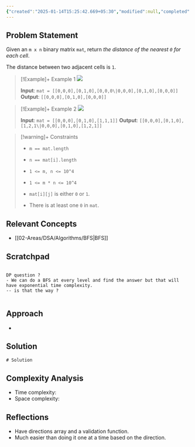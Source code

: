 ```yaml
---
{"created":"2025-01-14T15:25:42.669+05:30","modified":null,"completed":true,"redo":true,"Perfect":false,"Description":null,"leetcode-index":542,"link":"https://leetcode.com/problems/01-matrix","difficulty":"Medium","tags":["leetcode/array","leetcode/dynamic-programming","leetcode/breadth-first-search","leetcode/matrix","programming/practice"],"publish":true,"PassFrontmatter":true,"updated":"2025-01-14T15:29:34.970+05:30"}
---
```




## Problem Statement
Given an `m x n` binary matrix `mat`, return *the distance of the nearest *`0`* for each cell*.

The distance between two adjacent cells is `1`.

 

>[!Example]+ Example 1
>![](https://assets.leetcode.com/uploads/2021/04/24/01-1-grid.jpg)
>
>**Input**: `mat = [[0,0,0],[0,1,0],[0,0,0\|0,0,0],[0,1,0],[0,0,0]]`
>**Output**: `[[0,0,0],[0,1,0],[0,0,0]]
`

>[!Example]+ Example 2
>![](https://assets.leetcode.com/uploads/2021/04/24/01-2-grid.jpg)
>
>**Input**: `mat = [[0,0,0],[0,1,0],[1,1,1]]`
>**Output**: `[[0,0,0],[0,1,0],[1,2,1\|0,0,0],[0,1,0],[1,2,1]]
`

>[!warning]+ Constraints
>- `m == mat.length`
>
>- `n == mat[i].length`
>
>- `1 <= m, n <= 10^4`
>
>- `1 <= m * n <= 10^4`
>
>- `mat[i][j]` is either `0` or `1`.
>
>- There is at least one `0` in `mat`.

## Relevant Concepts
- [[02-Areas/DSA/Algorithms/BFS\|BFS]]

## Scratchpad 
```

DP question ? 
- We can do a BFS at every level and find the answer but that will have exponential time complexity. 
-- is that the way ?


```



## Approach
- 
## Solution
```Java
# Solution
```

## Complexity Analysis
- Time complexity: 
- Space complexity: 

## Reflections
- Have directions array and a validation function.
- Much easier than doing it one at a time based on the direction. 